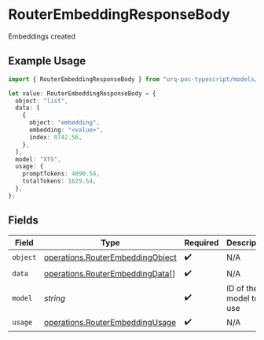 # RouterEmbeddingResponseBody

Embeddings created

## Example Usage

```typescript
import { RouterEmbeddingResponseBody } from "orq-poc-typescript/models/operations";

let value: RouterEmbeddingResponseBody = {
  object: "list",
  data: [
    {
      object: "embedding",
      embedding: "<value>",
      index: 9742.56,
    },
  ],
  model: "XTS",
  usage: {
    promptTokens: 4090.54,
    totalTokens: 1629.54,
  },
};
```

## Fields

| Field                                                                                | Type                                                                                 | Required                                                                             | Description                                                                          |
| ------------------------------------------------------------------------------------ | ------------------------------------------------------------------------------------ | ------------------------------------------------------------------------------------ | ------------------------------------------------------------------------------------ |
| `object`                                                                             | [operations.RouterEmbeddingObject](../../models/operations/routerembeddingobject.md) | :heavy_check_mark:                                                                   | N/A                                                                                  |
| `data`                                                                               | [operations.RouterEmbeddingData](../../models/operations/routerembeddingdata.md)[]   | :heavy_check_mark:                                                                   | N/A                                                                                  |
| `model`                                                                              | *string*                                                                             | :heavy_check_mark:                                                                   | ID of the model to use                                                               |
| `usage`                                                                              | [operations.RouterEmbeddingUsage](../../models/operations/routerembeddingusage.md)   | :heavy_check_mark:                                                                   | N/A                                                                                  |